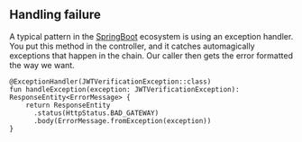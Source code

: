 ## Handling failure

A typical pattern in the [SpringBoot](https://spring.io/projects/spring-boot) ecosystem is using an exception handler. You put this method in the controller, and it catches automagically exceptions that happen in the chain. Our caller then gets the error formatted the way we want.

<!-- example1 -->
```
@ExceptionHandler(JWTVerificationException::class)
fun handleException(exception: JWTVerificationException): ResponseEntity<ErrorMessage> {
    return ResponseEntity
      .status(HttpStatus.BAD_GATEWAY)
      .body(ErrorMessage.fromException(exception))
}
```
